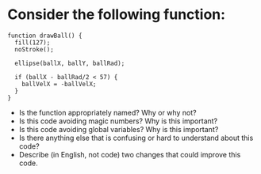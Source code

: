 # Consider the following function:
 
    function drawBall() {
      fill(127);
      noStroke();

      ellipse(ballX, ballY, ballRad);

      if (ballX - ballRad/2 < 57) {
        ballVelX = -ballVelX;
      }
    }

 * Is the function appropriately named?  Why or why not?
 * Is this code avoiding magic numbers?  Why is this important?
 * Is this code avoiding global variables?  Why is this important?
 * Is there anything else that is confusing or hard to understand about this code?
 * Describe (in English, not code) two changes that could improve this code.
